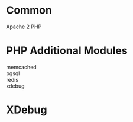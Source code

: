# Common
Apache 2
PHP

# PHP Additional Modules
memcached<br />
pgsql<br />
redis<br />
xdebug

# XDebug

